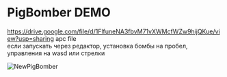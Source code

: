 # PigBomber DEMO

https://drive.google.com/file/d/1FlfuneNA3fbvM71vXWMcfWZw9hijQKue/view?usp=sharing apc file <br>
если запускать через редактор, установка бомбы на пробел, управления на wasd или стрелки

![NewPigBomber](https://user-images.githubusercontent.com/28998924/159267853-f9f2f4a6-d13c-4c35-8c8b-5f59ad26b426.gif)
